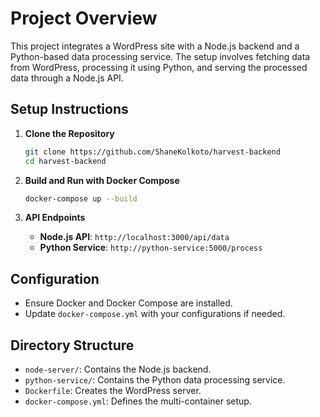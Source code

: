 # Project Overview

This project integrates a WordPress site with a Node.js backend and a Python-based data processing service. The setup involves fetching data from WordPress, processing it using Python, and serving the processed data through a Node.js API.

## Setup Instructions

1. **Clone the Repository**

    ```bash
    git clone https://github.com/ShaneKolkoto/harvest-backend
    cd harvest-backend
    ```

2. **Build and Run with Docker Compose**

    ```bash
    docker-compose up --build
    ```

3. **API Endpoints**

    - **Node.js API**: `http://localhost:3000/api/data`
    - **Python Service**: `http://python-service:5000/process`

## Configuration

- Ensure Docker and Docker Compose are installed.
- Update `docker-compose.yml` with your configurations if needed.

## Directory Structure

- `node-server/`: Contains the Node.js backend.
- `python-service/`: Contains the Python data processing service.
- `Dockerfile`: Creates the WordPress server.
- `docker-compose.yml`: Defines the multi-container setup.

